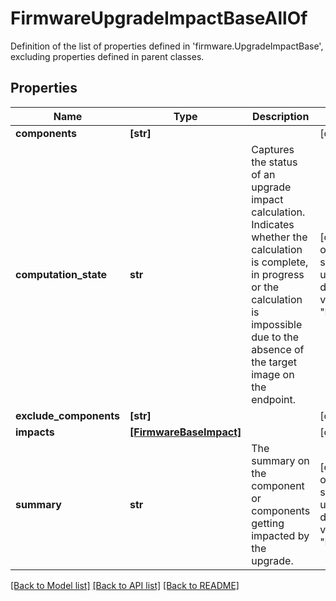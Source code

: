 # FirmwareUpgradeImpactBaseAllOf

Definition of the list of properties defined in 'firmware.UpgradeImpactBase', excluding properties defined in parent classes.
## Properties
Name | Type | Description | Notes
------------ | ------------- | ------------- | -------------
**components** | **[str]** |  | [optional] 
**computation_state** | **str** | Captures the status of an upgrade impact calculation. Indicates whether the calculation is complete, in progress or the calculation is impossible due to the absence of the target image on the endpoint. | [optional]  if omitted the server will use the default value of "Inprogress"
**exclude_components** | **[str]** |  | [optional] 
**impacts** | [**[FirmwareBaseImpact]**](FirmwareBaseImpact.md) |  | [optional] 
**summary** | **str** | The summary on the component or components getting impacted by the upgrade. | [optional]  if omitted the server will use the default value of "Basic"

[[Back to Model list]](../README.md#documentation-for-models) [[Back to API list]](../README.md#documentation-for-api-endpoints) [[Back to README]](../README.md)


